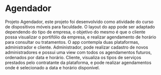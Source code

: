 # Agendador
Projeto Agendador, este projeto foi desenvolvido como atividade do curso de dispositivos móveis para faculdade.
O layout do app pode ser adaptado dependendo do tipo de empresa, o objetivo do mesmo é que o cliente possa visualizar o portifólio da empresa, e realizar agendamento de horário para consultar ou tratamentos.
O app contempla duas plataformas, administrador e cliente.
Administrador, pode realizar cadastro de novos administradores e possui uma view com todos os agendamentos futuros, ordenados por data e horário.
Cliente, visualiza os tipos de serviços prestados pelo contratante da plataforma, e pode realizar agendamentos onde é selecionado a data e horário disponível.
